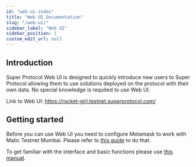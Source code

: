 ```yaml
---
id: "web-ui-index"
title: "Web UI Documentation"
slug: "/web-ui/"
sidebar_label: "Web UI"
sidebar_position: 1
custom_edit_url: null
---
```


## Introduction

Super Protocol Web UI is designed to quickly introduce new users to Super Protocol allowing them to use solutions deployed on the protocol with their own data. No special knowledge is requited to use Web UI.

Link to Web UI: https://rocket-girl.testnet.superprotocol.com/

## Getting started

Before you can use Web UI you need to configure Metamask to work with Matic Testnet Mumbai. Please refer to [this guide](./metamask) to do that.

To get familiar with the interface and basic functions please use [this manual](./user-manual).